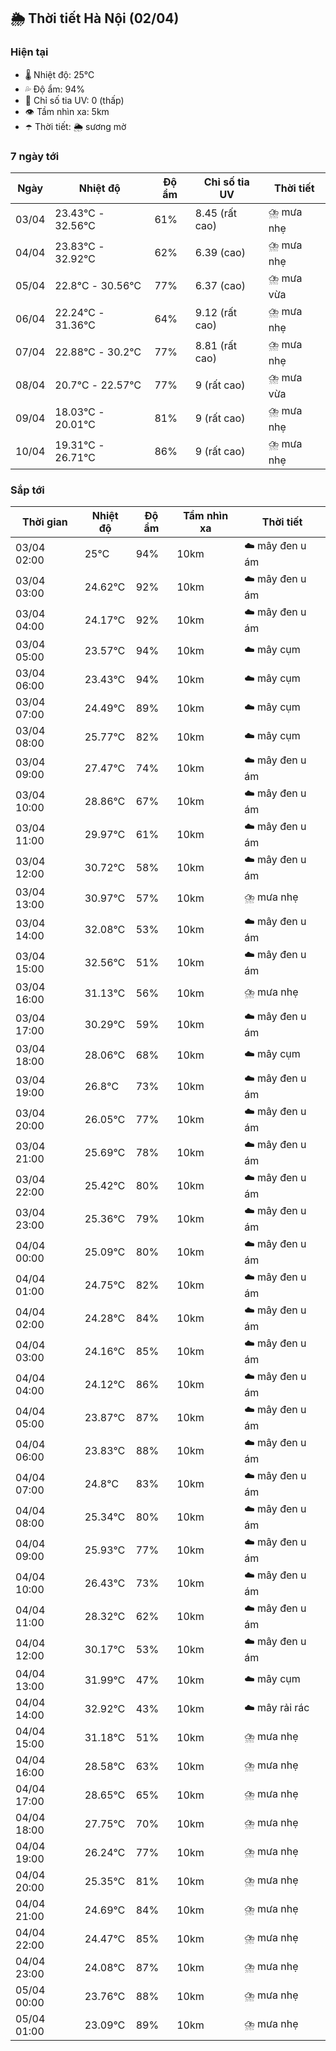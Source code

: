 ## 🌦️ Thời tiết Hà Nội (02/04)

### Hiện tại

- 🌡️ Nhiệt độ: 25℃
- 💦 Độ ẩm: 94%
- 🌟 Chỉ số tia UV: 0 (thấp)
- 👁️ Tầm nhìn xa: 5km
- ☂️ Thời tiết: 🌦️ sương mờ

### 7 ngày tới

| Ngày | Nhiệt độ | Độ ẩm | Chỉ số tia UV | Thời tiết |
| --- | --- | --- | --- | --- |
| 03/04 | 23.43℃ - 32.56℃ | 61% | 8.45 (rất cao) | ⛈️ mưa nhẹ |
| 04/04 | 23.83℃ - 32.92℃ | 62% | 6.39 (cao) | ⛈️ mưa nhẹ |
| 05/04 | 22.8℃ - 30.56℃ | 77% | 6.37 (cao) | ⛈️ mưa vừa |
| 06/04 | 22.24℃ - 31.36℃ | 64% | 9.12 (rất cao) | ⛈️ mưa nhẹ |
| 07/04 | 22.88℃ - 30.2℃ | 77% | 8.81 (rất cao) | ⛈️ mưa nhẹ |
| 08/04 | 20.7℃ - 22.57℃ | 77% | 9 (rất cao) | ⛈️ mưa vừa |
| 09/04 | 18.03℃ - 20.01℃ | 81% | 9 (rất cao) | ⛈️ mưa nhẹ |
| 10/04 | 19.31℃ - 26.71℃ | 86% | 9 (rất cao) | ⛈️ mưa nhẹ |

### Sắp tới

| Thời gian | Nhiệt độ | Độ ẩm | Tầm nhìn xa | Thời tiết |
| --- | --- | --- | --- | --- |
| 03/04 02:00 | 25℃ | 94% | 10km | ☁️ mây đen u ám |
| 03/04 03:00 | 24.62℃ | 92% | 10km | ☁️ mây đen u ám |
| 03/04 04:00 | 24.17℃ | 92% | 10km | ☁️ mây đen u ám |
| 03/04 05:00 | 23.57℃ | 94% | 10km | ☁️ mây cụm |
| 03/04 06:00 | 23.43℃ | 94% | 10km | ☁️ mây cụm |
| 03/04 07:00 | 24.49℃ | 89% | 10km | ☁️ mây cụm |
| 03/04 08:00 | 25.77℃ | 82% | 10km | ☁️ mây cụm |
| 03/04 09:00 | 27.47℃ | 74% | 10km | ☁️ mây đen u ám |
| 03/04 10:00 | 28.86℃ | 67% | 10km | ☁️ mây đen u ám |
| 03/04 11:00 | 29.97℃ | 61% | 10km | ☁️ mây đen u ám |
| 03/04 12:00 | 30.72℃ | 58% | 10km | ☁️ mây đen u ám |
| 03/04 13:00 | 30.97℃ | 57% | 10km | ⛈️ mưa nhẹ |
| 03/04 14:00 | 32.08℃ | 53% | 10km | ☁️ mây đen u ám |
| 03/04 15:00 | 32.56℃ | 51% | 10km | ☁️ mây đen u ám |
| 03/04 16:00 | 31.13℃ | 56% | 10km | ⛈️ mưa nhẹ |
| 03/04 17:00 | 30.29℃ | 59% | 10km | ☁️ mây đen u ám |
| 03/04 18:00 | 28.06℃ | 68% | 10km | ☁️ mây cụm |
| 03/04 19:00 | 26.8℃ | 73% | 10km | ☁️ mây đen u ám |
| 03/04 20:00 | 26.05℃ | 77% | 10km | ☁️ mây đen u ám |
| 03/04 21:00 | 25.69℃ | 78% | 10km | ☁️ mây đen u ám |
| 03/04 22:00 | 25.42℃ | 80% | 10km | ☁️ mây đen u ám |
| 03/04 23:00 | 25.36℃ | 79% | 10km | ☁️ mây đen u ám |
| 04/04 00:00 | 25.09℃ | 80% | 10km | ☁️ mây đen u ám |
| 04/04 01:00 | 24.75℃ | 82% | 10km | ☁️ mây đen u ám |
| 04/04 02:00 | 24.28℃ | 84% | 10km | ☁️ mây đen u ám |
| 04/04 03:00 | 24.16℃ | 85% | 10km | ☁️ mây đen u ám |
| 04/04 04:00 | 24.12℃ | 86% | 10km | ☁️ mây đen u ám |
| 04/04 05:00 | 23.87℃ | 87% | 10km | ☁️ mây đen u ám |
| 04/04 06:00 | 23.83℃ | 88% | 10km | ☁️ mây đen u ám |
| 04/04 07:00 | 24.8℃ | 83% | 10km | ☁️ mây đen u ám |
| 04/04 08:00 | 25.34℃ | 80% | 10km | ☁️ mây đen u ám |
| 04/04 09:00 | 25.93℃ | 77% | 10km | ☁️ mây đen u ám |
| 04/04 10:00 | 26.43℃ | 73% | 10km | ☁️ mây đen u ám |
| 04/04 11:00 | 28.32℃ | 62% | 10km | ☁️ mây đen u ám |
| 04/04 12:00 | 30.17℃ | 53% | 10km | ☁️ mây đen u ám |
| 04/04 13:00 | 31.99℃ | 47% | 10km | ☁️ mây cụm |
| 04/04 14:00 | 32.92℃ | 43% | 10km | ☁️ mây rải rác |
| 04/04 15:00 | 31.18℃ | 51% | 10km | ⛈️ mưa nhẹ |
| 04/04 16:00 | 28.58℃ | 63% | 10km | ⛈️ mưa nhẹ |
| 04/04 17:00 | 28.65℃ | 65% | 10km | ⛈️ mưa nhẹ |
| 04/04 18:00 | 27.75℃ | 70% | 10km | ⛈️ mưa nhẹ |
| 04/04 19:00 | 26.24℃ | 77% | 10km | ⛈️ mưa nhẹ |
| 04/04 20:00 | 25.35℃ | 81% | 10km | ⛈️ mưa nhẹ |
| 04/04 21:00 | 24.69℃ | 84% | 10km | ⛈️ mưa nhẹ |
| 04/04 22:00 | 24.47℃ | 85% | 10km | ⛈️ mưa nhẹ |
| 04/04 23:00 | 24.08℃ | 87% | 10km | ⛈️ mưa nhẹ |
| 05/04 00:00 | 23.76℃ | 88% | 10km | ⛈️ mưa nhẹ |
| 05/04 01:00 | 23.09℃ | 89% | 10km | ⛈️ mưa nhẹ |
